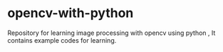 # opencv-with-python
Repository for learning image processing with opencv using python , It contains example codes for learning.
